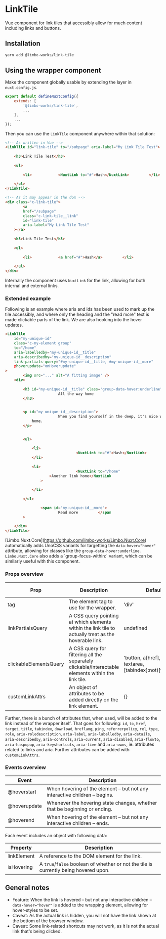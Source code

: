 # LinkTile

Vue component for link tiles that accessibly allow for much content including links and buttons.

## Installation

```bash
yarn add @limbo-works/link-tile
```

## Using the wrapper component

Make the component globally usable by extending the layer in `nuxt.config.js`.

```js
export default defineNuxtConfig({
    extends: [
        '@limbo-works/link-tile',
        ...
    ],
    ...
});
```

Then you can use the `LinkTile` component anywhere within that solution:

```html
<!-- As written in Vue -->
<LinkTile id="link-tile" to="/subpage" aria-label="My Link Tile Test">
	    
	<h3>Link Tile Test</h3>
	    
	<ul>
		        
		<li>            <NuxtLink to="#">Hash</NuxtLink>         </li>
		    
	</ul>
</LinkTile>

<!-- As it may appear in the dom -->
<div class="c-link-tile">
	    <a
		href="/subpage"
		class="c-link-tile__link"
		id="link-tile"
		aria-label="My Link Tile Test"
	></a>
	    
	<h3>Link Tile Test</h3>
	    
	<ul>
		        
		<li>            <a href="#">Hash</a>         </li>
		    
	</ul>
</div>
```

Internally the component uses `NuxtLink` for the link, allowing for both internal and external links.

### Extended example

<span class="colour" style="color: rgb(225, 228, 232);"></span>Following is an example where aria and ids has been used to mark up the tile accessibly, and where only the heading and the "read more" text is made clickable parts of the link. We are also hooking into the hover updates.

```html
<LinkTile
	id="my-unique-id"
	class="c-my-element group"
	to="/home"
	aria-labelledby="my-unique-id__title"
	aria-describedby="my-unique-id__description"
	link-partials-query="#my-unique-id__title, #my-unique-id__more"
	@hoverupdate="onHoverupdate"
>
	    <img src="..." alt="A fitting image" />     
	<div>
		        
		<h3 id="my-unique-id__title" class="group-data-hover:underline">
			            All the way home         
		</h3>

		        
		<p id="my-unique-id__description">
			            When you find yourself in the deep, it's nice with a way
			home.         
		</p>

		        
		<ul>
			            
			<li>
				                <NuxtLink to="#">Hash</NuxtLink>             
			</li>
			            
			<li>
				                <NuxtLink to="/home"
					>Another link home</NuxtLink
				>
				            
			</li>
			        
		</ul>

		        <span id="my-unique-id__more">
			            Read more         </span
		>
		    
	</div>
</LinkTile>
```

[Limbo.Nuxt.Core](<a href="https://github.com/limbo-works/Limbo.Nuxt.Core">https://github.com/limbo-works/Limbo.Nuxt.Core</a>) automatically adds UnoCSS variants for targetting the `data-hover="hover"` attribute, allowing for classes like the `group-data-hover:underline`. `Limbo.Nuxt.Core` also adds a \`group-focus-within:\` variant, which can be similarly useful with this component.

### Props overview

| Prop                                                                                | Description                                                                                          | Default value                                                               | Data type |
| ----------------------------------------------------------------------------------- | ---------------------------------------------------------------------------------------------------- | --------------------------------------------------------------------------- | --------- |
| tag                                                                                 | The element tag to use for the wrapper.                                                              | 'div'                                                                       | String    |
| linkPartialsQuery                                                                   | A CSS query pointing at which elements within the link tile to actually treat as the hoverable link. | undefined                                                                   | String    |
| <span class="colour" style="color:rgb(225, 228, 232)"></span>clickableElementsQuery | A CSS query for filtering all the separately clickable/interactable elements within the link tile.   | 'button, a[href], input, select, textarea, [tabindex]:not([tabindex="-1"])' | String    |
| customLinkAttrs                                                                     | An object of attributes to be added directly on the link element.                                    | {}                                                                          | Object    |

Further, there is a bunch of attributes that, when used, will be added to the link instead of the wrapper itself. That goes for following: `id`, `to`, `href`, `target`, `title`, `tabindex`, `download`, `hreflang`, `ping`, `referrerpolicy`, `rel`, `type`, `role`, `aria-roledescription`, `aria-label`, `aria-labelledby`, `aria-details`, `aria-describedby`, `aria-controls`, `aria-current`, `aria-disabled`, `aria-flowto`, `aria-haspopup`, `aria-keyshortcuts`, `aria-live` and `aria-owns`, ie. attributes related to links and aria. Further attributes can be added with `customLinkAttrs`.

### Events overview

| Event        | Description                                                               |
| ------------ | ------------------------------------------------------------------------- |
| @hoverstart  | When hovering of the element – but not any interactive children – begins. |
| @hoverupdate | Whenever the hovering state changes, whether that be beginning or ending. |
| @hoverend    | When hovering of the element – but not any interactive children – ends.   |

Each event includes an object with following data:

| Property    | Description                                                                          |
| ----------- | ------------------------------------------------------------------------------------ |
| linkElement | A reference to the DOM element for the link.                                         |
| isHovering  | A `true`/`false` boolean of whether or not the tile is currently being hovered upon. |

## General notes

-   Feature: When the link is hovered – but not any interactive children – `data-hover="hover"` is added to the wrapping element, allowing for hover-styles to be set.
-   Caveat: As the actual link is hidden, you will not have the link shown at the bottom of the browser window.
-   Caveat: Some link-related shortcuts may not work, as it is not the actual link that's being clicked.

<br>
<br>
